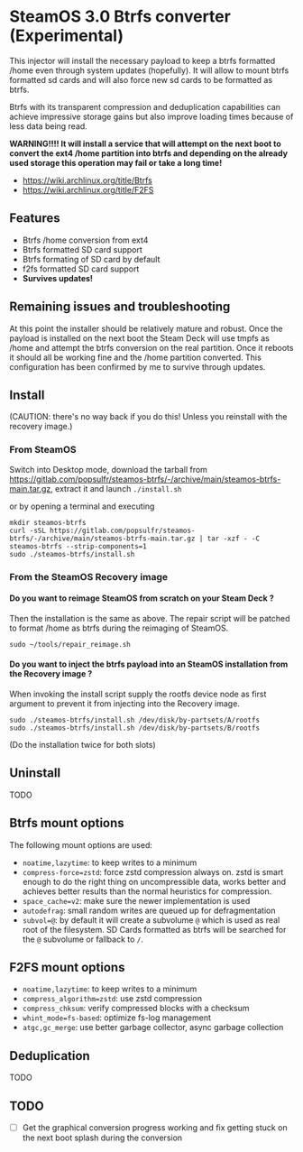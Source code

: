 # SteamOS 3.0 Btrfs converter (Experimental)

This injector will install the necessary payload to keep a btrfs formatted /home even through system updates (hopefully).
It will allow to mount btrfs formatted sd cards and will also force new sd cards to be formatted as btrfs.

Btrfs with its transparent compression and deduplication capabilities can achieve impressive storage gains but also improve loading times because of less data being read.

**WARNING!!!! It will install a service that will attempt on the next boot to convert the ext4 /home partition into btrfs and depending on the already used storage this operation may fail or take a long time!**

- https://wiki.archlinux.org/title/Btrfs
- https://wiki.archlinux.org/title/F2FS

## Features

- Btrfs /home conversion from ext4
- Btrfs formatted SD card support
- Btrfs formating of SD card by default
- f2fs formatted SD card support
- **Survives updates!**

## Remaining issues and troubleshooting

At this point the installer should be relatively mature and robust.
Once the payload is installed on the next boot the Steam Deck will use tmpfs as /home and attempt the btrfs conversion on the real partition.
Once it reboots it should all be working fine and the /home partition converted.
This configuration has been confirmed by me to survive through updates.

## Install

(CAUTION: there's no way back if you do this! Unless you reinstall with the recovery image.)

### From SteamOS

Switch into Desktop mode, download the tarball from https://gitlab.com/popsulfr/steamos-btrfs/-/archive/main/steamos-btrfs-main.tar.gz, extract it and launch `./install.sh`

or by opening a terminal and executing

```
mkdir steamos-btrfs
curl -sSL https://gitlab.com/popsulfr/steamos-btrfs/-/archive/main/steamos-btrfs-main.tar.gz | tar -xzf - -C steamos-btrfs --strip-components=1
sudo ./steamos-btrfs/install.sh
```

### From the SteamOS Recovery image

#### Do you want to reimage SteamOS from scratch on your Steam Deck ?

Then the installation is the same as above. The repair script will be patched to format /home as btrfs during the reimaging of SteamOS.

```
sudo ~/tools/repair_reimage.sh
```

#### Do you want to inject the btrfs payload into an SteamOS installation from the Recovery image ?

When invoking the install script supply the rootfs device node as first argument to prevent it from injecting into the Recovery image.

```
sudo ./steamos-btrfs/install.sh /dev/disk/by-partsets/A/rootfs
sudo ./steamos-btrfs/install.sh /dev/disk/by-partsets/B/rootfs
```

(Do the installation twice for both slots)

## Uninstall

TODO

## Btrfs mount options

The following mount options are used:

- `noatime,lazytime`: to keep writes to a minimum
- `compress-force=zstd`: force zstd compression always on. zstd is smart enough to do the right thing on uncompressible data, works better and achieves better results than the normal heuristics for compression.
- `space_cache=v2`: make sure the newer implementation is used
- `autodefrag`: small random writes are queued up for defragmentation
- `subvol=@`: by default it will create a subvolume `@` which is used as real root of the filesystem. SD Cards formatted as btrfs will be searched for the `@` subvolume or fallback to `/`.

## F2FS mount options

- `noatime,lazytime`: to keep writes to a minimum
- `compress_algorithm=zstd`: use zstd compression
- `compress_chksum`: verify compressed blocks with a checksum
- `whint_mode=fs-based`: optimize fs-log management
- `atgc,gc_merge`: use better garbage collector, async garbage collection

## Deduplication

TODO

## TODO

- [ ] Get the graphical conversion progress working and fix getting stuck on the next boot splash during the conversion
